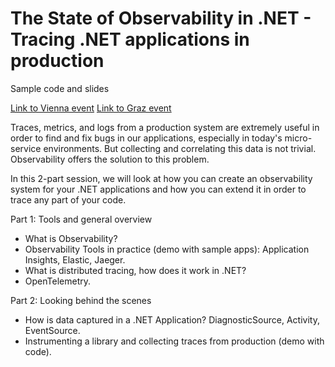 # The State of Observability in .NET - Tracing .NET applications in production
Sample code and slides

[Link to Vienna event](https://www.meetup.com/dotnet-austria/events/268956146/)
[Link to Graz event](https://www.meetup.com/MicrosoftDeveloperGraz/events/268748545/)

Traces, metrics, and logs from a production system are extremely useful in order to find and fix bugs in our applications, especially in today's micro-service environments. But collecting and correlating this data is not trivial. Observability offers the solution to this problem.

In this 2-part session, we will look at how you can create an observability system for your .NET applications and how you can extend it in order to trace any part of your code.

Part 1: Tools and general overview
- What is Observability?
- Observability Tools in practice (demo with sample apps): Application Insights, Elastic, Jaeger.
- What is distributed tracing, how does it work in .NET?
- OpenTelemetry.

Part 2: Looking behind the scenes
- How is data captured in a .NET Application? DiagnosticSource, Activity, EventSource.
- Instrumenting a library and collecting traces from production (demo with code).
